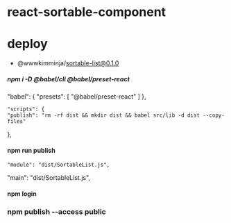 # react-sortable-component
# deploy

+ @wwwkimminja/sortable-list@0.1.0


##### npm i -D @babel/cli @babel/preset-react    

  "babel": {
    "presets": [
      "@babel/preset-react"
    ]
  },

    "scripts": {
    "publish": "rm -rf dist && mkdir dist && babel src/lib -d dist --copy-files"
  },

#### npm run publish

    "module": "dist/SortableList.js",
  "main": "dist/SortableList.js",

#### npm login

### npm publish --access public